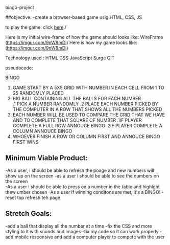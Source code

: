  bingo-project

##objective:
-create a browser-based game usig HTML, CSS, JS

to play the game:
click [here](https://bingo-project1.surge.sh)./

Here is my initial wire-frame of how the game should looks like:
WireFrame
 (https://imgur.com/9nW8mDi)
  Here is how my game looks like:
 (https://imgur.com/9nW8mDi)
 
 
 Technology used :
 HTML
 CSS
 JavaScript
 Surge
 GIT


pseudocode:

BINGO
1. GAME START BY A 5X5 GRID WITH NUMBER IN EACH CELL FROM 1 TO 25  RANDOMLY PLACED 
2. BIG BALL CONTAINING ALL THE BALLS FOR EACH NUMBER  
  .1 PICK A NUMBER RANDOMLY
  .2 PLACE EACH NUMBER PICKED BY THE COMPUTER IN A ROW THAT SHOWS ALL THE NUMBERS PICKED
3. EACH NUMBER WILL BE USED TO COMPARE THE GRID THAT WE HAVE AND TO COMPLETE THAT SQUARE OF NUMBER 
   .1IF PLAYER COMPLETE A FULL ROW 
ANNOUCE BINGO
   .2IF PLAYER COMPLETE A COLUMN 
ANNOUCE BINGO 
4. WHOEVER FINISH A ROW OR COLUMN FIRST AND ANNOUCE BINGO FIRST WINS

## Minimum Viable Product:
-As a user, i should be able to refresh the poage and new numbers will show up on the screen 
-as a user i should be able to see the  numbers on the screen  
-As a user i should be able to press on a number in the table and highlght thew umber chosen
-As a user if winning conditons are met, it's a BINGO!
-reset top refresh teh page 
## Stretch Goals:
-add a ball that display all the number at a time 
-fix the CSS and more styling to it with sounds and images
-fix my code so it can work properly
-add mobile responsive 
and add a computer player to compete with the user

